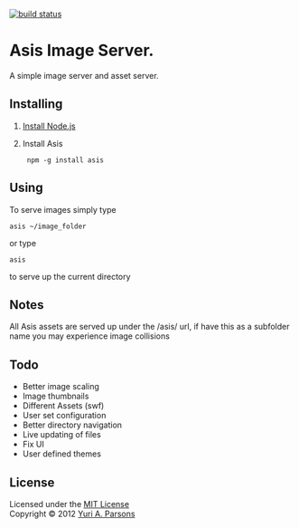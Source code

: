 [![build status](https://secure.travis-ci.org/ninjakttty/asis.png)](http://travis-ci.org/ninjakttty/asis)
# Asis Image Server.

A simple image server and asset server. 


## Installing


1. [Install Node.js](http://nodejs.org/)


1. Install Asis

		npm -g install asis


## Using

To serve images simply type
``` 
asis ~/image_folder
```
or type 

``` 
asis 
```
to serve up the current directory

## Notes
 All Asis assets are served up under the /asis/ url, if have this as a subfolder name you may experience image collisions


## Todo

- Better image scaling
- Image thumbnails
- Different Assets (swf)
- User set configuration
- Better directory navigation
- Live updating of files
- Fix UI
- User defined themes

## License

Licensed under the [MIT License](http://creativecommons.org/licenses/MIT/)
<br/>Copyright &copy; 2012 [Yuri A. Parsons](http://ninjakitty.net)